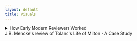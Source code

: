 ```yaml
---
layout: default
title: Visuals
---
```


<!-- Custom style sheet -->
<link rel="stylesheet" type="text/css" href="../style.css">

<details>
  <summary class="postTitle">How Early Modern Reviewers Worked<br>  
    <span class="postSubtitle">J.B. Mencke's review of Toland's Life of Milton - A Case Study</span>  
  </summary>

   
[Johann Burckhardt Mencke,] ‘The Life of John Milton &c. id est, Vita Johannis Miltoni, Continens Praeter operum ejus historiam, characters extraordinarios hominum, librorum item, sectarum, partium & opinionum. Londini apud Johannem Darby, 1699. In 8. Plag. ii.’ Acta Eruditorum, August 1700, pp. 371-9.  

[p. 371] 

<P ALIGN=CENTER>THE LIFE OF JOHN MILTON &c.</P>
<P ALIGN=CENTER>id est,</P>
<P ALIGN=CENTER>VITA JOHANNIS MILTONI, CONTINENS PRAE-</P>
<P ALIGN=CENTER>ter operum ejus historiam, characteres extraordinarios hominum,</P>
<P ALIGN=CENTER>librorum item, sectarum, partium & opinionum.</P>
<P ALIGN=CENTER>Londini apud Johannem Darby, 1699. in 8. Plag. ii.</P>
										Cum

[p. 372] 

<font color="red">Cum auctorem hujus libri esse <em>Johannem Tolant</em>, Hibernum,  
cognovissemus, quem Socianis non minus, quam Monarcho-  
machis addictum vulgo putant, & cujus dissertationem, <em>Christia-</em>    
<em>nity not mysterious</em>, i.e. <em>Christianismus mysterii expers</em>, Parlamenti   
Hibernici jussu crematam fuisse minime nos latet, fatemur equi-  
dem aliquamdiu deliberatum nobis fuisse, utrum Vitae huic fides  
in omnibus habenda sit, ejusque recensio inserenda Actis nostris.  
Denique multa nos permoverunt, ut non omnino nullam ejus men-  
tionem faciendam esse decerneremus. Nam, ut statutum nobis   
semper fuit, libros eorumque argumenta historice recensemus, nul-  
la habita Auctorum, & eorum, quae passim ab illorum affectibus   
profluere potuerunt, minus saepe ad rem facientium ratione. No-  
ster vero uti neque omnia fingendi causas habuit, neque vitia ipsa   
Miltoni celavit, & praeterea subsidiis ad vitam hanc concinnan-  
dam instructus fuit satis luculentis: ita nulli dubitamus, quin gra-  
ta futura sit Lectori qualiscunque vitae Miltonianae & imprimis li-  
brorum a Miltono editorum recensio. Cum vero seorsim prode-  
at hic Vita, non postumus non praemonere Lectorem, cuncta Miltoni  
opera eodem A. 1699 Londini prodiisse, ejusdem Auctoris cura, in  
folio, ut loqui amant, & Anglica quidem duobus tomis, Latina  
tertio comprehensa, quibus Cl. Editor eandem Vitam praemisit.  
At quoniam opera illa ad nos advecta nondum sunt, tanto ma-  
gis e re futurum arbitramur, ut eorum hoc loco catalogum con-  
signemus.</font>  
**[LoM: 9-10]** Johannes Mitonus, stirpe nobili oriundus, patre Johanne,   
musico excellente, sed professione scriba (quippe quem parentes i-  
deo, quod Protestantium religionem amplexus fuerat, haereditate   
privaverant) matre Sara Castonia, Londini A. 1606 natus, sororem   
habuit Annam, quae nupsit Eduardo Philippo, fratrem vero Chri-  
stophorum ad discenda jura educatum, sed nostro dissimillimum &   
ad res gerendas minime aptum. **[LoM: 11]** A puero fuit discendi cupidissi-  
mus, adeo ut post duodecimum annum ante mediam noctem raro   
cubitum iverit; unde minus mirum videri possit, eum oculorum   
deinde, quo magis adolevit, aciem amisisse, atque capitis quo-  
que doloribus vexatum frequenter fuisse. Missus deinde anno  
aetatis decimo quinto Cantabrigiam fuit, quo anno prima poetici   
								genii
  
							    
[p. 373] 

genii documenta dedit, a Psalmis potissimum exorsus, quorum ali-  
quos carmine transposuit. **[LoM: 12-13]** Postquam itaque commoratus illic fuis-  
set per septennium, Magistri artium honores suscepit, atque annos   
deinde aliquot ruri degens, Graecos Latinosque scriptores diurna   
nocturnaque manu versavit, evagatus quandoque etiam Londinum,   
cum librorum emendorum gratia, tum potissimum ut in Mathesi   
vel Muscia proficeret, quibus ille studiis mire delectabatur. **[LoM: 15]** Ad   
peregrinationem inde animum applicans, in Galliam primo profe-  
ctus est, atque illic Anglici Legati commendatione innotuit cele-  
berrimo Grotio, Reginae Sueciae isto tempore Legato. **[LoM: 16]** Isthinc   
discessit in Italiam, in qua prima illum cepit linguae elegantia &   
civium comitate Florentia; hic enim in Caroli Dati, Gaddi,   
Chimentelli aliorumque doctorum amicitiam pervenit, & Societa-  
tibus eruditis, quas Academias vocant, frequens interfuit. **[LoM: 19-20]** Sed   
Romae postea non minus suaviter cum excepit Lucas Holstenius,   
quo conciliatore ipsi Cardinali Barberino coepit innotescere; ami-  
cissimum vero habuit par poetarum egregium, Salsillum & Sel-  
vaggium, quorum ita de Miltono ille: 

  *Cede Meles, cedat depressa Mincius urna,*  
     *Sebetus Tassum definat usque loqui:*  
  *At Thamesis victor cunctis ferat altior undas,*  
     *Nam per te, Milto, par tribus unus erit;*  
Hic paulo brevius, nec minus honorifice:  
  *Graecia Maeonidem, jactet sibi Roma Maronem:*  
       *Anglia Miltonum jactat utrique parem.*    
Neapoli in summi Maecenatis Johannis Baptistae Mansi amicitiam  
receptus, hoc ab illo distichon meruit:  
**[LoM: 21]**
       *Ut mens, forma, decor, facies, mos; si pietas sic;*  
          *Non Anglus, verum hercle Angelus ipse fores;*  
cui ne (?) se non ingratum praestaret, tersissimam elegiam composuit,  
nomine Mansus. **[LoM: 22-23]** Inde in reditu Genevam divertens, Illustrissimum   
Ezechielem Spanhemium convenit, ibidemque intimam familiari-  
tatem contraxit cum Carolo Deodato, Professore Theologiae, ori-  
gine Luccensi, sed nativitate Anglo, Physices bene perito, Graeca-  
tumque litterarum scientissimo, id quod testari Auctor ait episto-  
las duas Graecas, quae penes se sint; ejus vero immaturum fatum   
								Mil-  
 
[p. 374] 

Miltonus lamentatur ecloga Damon, quae Virgilii Daphnidi Aucto-  
ris judicio minime cedit. **[LoM: 25]** Tandem postquam rediisset Londinum,  
ne nullam nepotum ex sorore curam haberet, illos in Graecis, La-  
tinis & Hebraicis, nec non Matheseos partibus nonnullis, Cosmo-  
graphia item, Historia, linguisque modernis Gallica & Italica eru-  
diebat, aliis quoque amicorum filiis in doctrinae societatem adsci-  
tis. **[LoM: 26]** His praeter alios auctores, quos in scholis explicare com-  
sueverunt Angli, Catonem, Varronem, Columellam, Palladium,    
Cornelium Celsum, Plinii Historiam Naturaelm, Vitruvium, Fron-  
tinum & Philosophos Poetas Lucretium atque Manilium, nec non  
Graecos, Aratum, Dionysium Periegetem, Oppianum, Q. Cala-  
brum, Apollonium Rhodium, Plutarchum, Xenophontem, Aeliani  
Tactica & Poliaeni Stratagemata exposuit. **[LoM: 27]** Cum vero eo tempo-  
re in Angliam rediisset, quo multorum in se animos concitaverant  
Episcopi, libertatis Anglicae propugnatorum se professus, sponte  
se litibus illis immiscebat, & primos de Reformatione libros An-  
glice edebat A. 1641. **[LoM: 30]** Postea cum Ministri nonnulli adversus di-  
gnitatem Episcopalem librum vulgassent sub titulo Smectymnuus,  
quo vocabulo initiales auctorum literae continebantur, eique respon-  
sum opposuisset Usserius, Episcopus Armachanus, dignum eum pu-  
tabat Miltonus, quem confutaret tractatu singulari de Prasulatu  
Episcoporum, Anglico itidem idiomate scripto. **[LoM: 34]** Quin & alium non  
multo post contra Usserium edidit librum, ejusdem ferme argu-  
menti, neque minus ad librum Josephi Hall, quo is Smectymnu-  
um refutaverate, Animadversiones Anglicas scripsit, **[LoM: 37-48]** & cum rursus il-  
le scurriles eas vocasset, & criminatus praeterea fuisset Miltonum,  
edita Apologia non modo odium in Episcopos, Diaconos & Ca-  
pellanos non dissimulavit, verum & objecta crimina diluit, atque  
amorem, cujus in poematibus suis passim testimonia exstent, hone-  
stum, non lascivum fuisse probavit. **[LoM: 52-53]** Duxerat deinde uxorem A.1643  
Mariam, Richardi Powel, Irenarchae filiam; ast illa, sive quod philo-  
sophica Miltoni vita foeminae in celebritate versari solitae non arri-  
deret, sive quod, cum omnis ejus affinitas Regiis officiis esset de-  
vincta, mariti ad democratiam propensionem, seu aliud quippiam  
ferre non posset, postquam ad amicos, pace quidem Miltoni, mox  
post nuptias discessisset, neque tempore, de quo convenerant, re-  
ver-  

[p. 375] 

vertebatur, & insuper habitis Miltoni litteris, eos quoque, quos ac-  
cersitum eam miserat, cum contumelia dimittebat. **[LoM: 53]** Quibus rebus ex-  
acerbatus tandem Miltonus, numquam illam decrevit in thorum   
recipere, ideoque A. 1644 librum Anglicum, doctrinam & disci-  
plinam divortii complexum, Parlamento offerebat, enixe contendens,  
ut inter tot curas, quas pro reformatione Angliae susciperent, sui  
quoque rationem aliquam haberent. **[LoM: 54-56]** Id vero potissimum proba-  
re eo libro nitebatur, ingenium difficile & contrarium praegnan-  
tiorem longe divortii causam essa adulterio vel impotentia natu-  
rali, modo utraque pars a separatione non abhorreat. **[LoM: 58]** Hoc cum  
illico Theologi detestarentur, jamque non nemo cremandum li-  
brum pro concione censuisset, alium mox Parlamento exhibebat  
librum, Tetrachordon, quod scilicet quatuor potissimum Scripturae  
loca Gen. I. 27. Sq. Deut. XXIV, i. &c. Matt. V. 31. & Matth. XXIX,  
3. &c. in eo explicarentur, appelatum. **[LoM: 59]** Praeterea ne novam do-  
ctrinam videretur professus, non solum Martini Buceri sententiam  
de divortio cum sua consentire publico scripto docebat, sed pro-  
babat simul, sibi Paulum Fagium, Petrum Martyrem, Erasmum,   
Grotium aliosque non minimae famae viros suffragari. **[LoM: 60]** Denique his  
scriptis Colasterion quoque addidit, quo eandem sententiam con-  
tra adversarium parum moderatum acerrime defendit. **[LoM: 62]** Per idem  
tamen tempus de educatione quoque libellum Anglicum scripsit,  
quippe ea sola libertati & gubernationi Reipublicae provideri optime  
posse censens. Prodierunt non multo post Areopagitica, seu O-  
ratio ad Parlamentum pro licentia imprimendi libros sine censura,  
qua minime eam licentiam cum ordini in Republica pugnare probat,  
exemplis potissimum Graecorum atque Romanorum, quibus prae-  
ter atheos & famosos libellos nulli sub censuram venerint. **[LoM: 70]** Cum  
deinde Miltonus de alia uxore ducenda cogitaret, ecce subito ad   
genua ejus provolvitur profuga illa, cui veniam cum lacrymis ro-  
ganti dedit, filiamque ex ea nondum elapso anno suscepit, **[LoM: 71]** quin &  
parentes ejus, sororesque aliquas & fratres, rebus Regis inclinatis,  
domi aluit, doned paulo melior fortuna affulgeret. **[LoM: 71]** Paulo post  
Cromwellio & Fairfaxio Londinum cum exercitu peragrantibus,  
ut Brownii & Massii seditionem sedarent, augustas aedes suas com-  
mutabat Miltonus cum remotioribus, ut inter tot turbas externas   
quietus  

[p. 376] 

quietus cum Musis habitaret. **[LoM: 73-74]** Verum cum Carolo I capite plexo  
Presbyteriani quoque, qui Regi nuper fuerant insensissimi, metuen-  
tes ne sectis nonnullis licentia daretur, publice pro inviolabilitate  
Regis declamarent, non poterat amplius a publica controversia ab-  
stinere Miltonus, editoque A.1649 libro Anglico, cui titulus, Tenure  
of Kings and Magistrates, probare multies rationibus conatus est, Ty-  
rannos a Magistratu quolibet inferiori, vel si is quoque recusaverit, ab  
ipso populo & confusa plebe, jure meritoque, & ex consuedtudine o-  
mnium omnis aetatis nationum liberarum, in jus vocari posse, & si   
criminis atrocioris rei fuerint, capitis damnari. **[LoM: 79-80]** Eo libro de Par-  
lamento optime meritus, cum minime putaret, (nam scribendae  
tum Anglia Historia unice incumbebat) hanc gratiam retuli, ut  
munus Secretarii Concilii Status in negotiis externis, quae Latino  
idiomate tractanda erant, ipsi deferretur. <font color="red">**[re LoM: 81]** Atque illae quidem epistolae  
quas Senatus Populique Anglicani, nec non Cromwelli & Richardi  
nomine ad exteros scripsit, post mortem Miltoni prodierunt, Lipsiae  
quoque nostrae recusae, elegantes profecto & acutae.</font> **[LoM: 81]** Interea cum  
post mortem Regis Caroli I liber prodiisset sub ejust nomine, EI-  
KON BASILIKE [Greek], solus idoneus habebatur Miltonus, qui, ne popu-    
lus in alia omnia traheretur, libri censuram adornaret, quam iti-  
dem Anglice edidit, Eiconoclastes inscriptam. In ea quoniam suppo-  
situs Regi foetus ille Miltono fuerat creditus, hinc de industria Bio-    
graphus noster de fraude ea, si modo fraus fuit, differit. Nimir-  
um suspectas sibi imprimis ait precationes, quae passim Carolino  
operi immiscentur; earum enim aliquam vix verbo immutatam re-  
pertam sibi fuisse in Arcadia Philippi Sidnei: phrases vero Theo-  
logicas cathedram potius vel systema quoddam Theologicum sape-    
re, quam a Rege videri profectas. Tum vero e testimonio, quod  
horum operum exemplari cuidam ipsius Anglesei manu adnota-  
tum hodique exstat, aperte probat patere, Regem Carolum II &  
Jacobum tum Ducem Eboracensem saepius affirmasse, librum nequa-  
quam Regem Carolum habuisse auctorem, verum a Gaudenio Epi-  
scopo Exoniensi exaratum fuisse. Denique rem omnem a D. Anto-  
nio Walkero aliisque studiose ait expediri, quorum argumenta eo  
lubentis omittimus, quo minus ad vitam Miltoni vere spectant,  
tum quod ab aliis sub examen revocata sunt. **[LoM: 95]** Properandum no-  

[p. 377] 

bis potius est ad ea scripta, quae contra Salmasium edidit Miltonus,  
<font color="red">pro mala quidem causa, sed elegantissima.</font> Nempe Salmasius A. 1649  
a Carolo II exule multo aere conductus, Defensionem Regiam edide-  
rat, in qua & judicium politicum, & puriorem Latinitatem, An-  
glicorumque nominum peritiam, non immerito desiderari a Milto-  
no, Noster existimat, tanto vero imprudentiorem Salmasium vide-  
ri, quod, cum a Batavis, gente libera, stipendia acciperet, contra li-  
bertatem pugnarit. **[LoM: 97]** Cum vero in Angliam ejus haud pauca exem-  
plaria pervenissent, Miltono ex omnium votis id negotii dedit Par-  
lamentum, ut responsionem quanto posset studio elucubraret. Ita-  
que haud multo post edidit Defensionem pro Populo Anglicano, sty-  
lo scriptam eleganti, sed acerbiori paulo, quam fas erat, quod nec   
Noster plane diffitetur; **[LoM: 102]** tanto vero apud Anglos receptam plausu,  
ut mille librarum sterlinensium praemium Miltono rependerent. **[LoM: 103]** Certo  
ipse Episcopus Bramhal, cum postea causam Regiam tecto quidem   
nomine defendisset, refutatus quidem a Johanne Philippo, Milto-  
ni e sorore nepote etiamnum superstite, minime dissimulavit, De-  
fensionis Salmasiana unicam editionem divendi vix potuisse, Mil-  
tonianam vero toties recudi, ut paginis editonum adeo discrepan-  
tibus, vix indicari illae Lectoribus satis commode in responsione  
possint. Quin & Noster ait, Salmasium, qui interea in aulam    
Christianae Reginae Sueciae fuerat adscitus, simul atque Miltoni re-  
sponsio eo advecta fuisset, contemptim haberi coepisse, atque inde discendentem   
Apologiam adornasse quidem, sed cui quo minus ulti-  
mam manum adderet, morte fuerit praeventus. **[LoM: 104]** Miltonum con-  
tra, etsi liber ejus Parisiis a carnisice, non tam Parlamenti jussu, quam   
instigatione Cleri, & postea quoque Tholosae igni fuerit traditus,   
meruisse tamen non modo Legatorum, qui Londini tum aderant,   
imprimis Belgicorum, sed exterorum quoque, Germanorum pari-  
ter & Gallorum prolixas laudes. **[LoM: 105]** Nactus deinde, ut sperabat, ma-  
jus otium Miltonus, A.1652 hospitio mutato secundam uxorem du-  
cit, paulo post nuptias extinctam. **[LoM: 105-6]** Cumque eodem anno pro-  
diisset apud exteros liber, sub titulo, Clamor Regii Sanguinis ad   
Coelum &c. **[LoM: 106-8]** (cujus quanquam genuinus auctor esset Petrus Mo-  
lineus, junior, Praebendarius Cantuariensis, tamen quoniam ab A-  
lexandro Moro conscionatore Gallico fuerat prelo mandatus, qui   
&  

[p. 378] 

& nomine bibliopolae dedicaverat librum Carolo II, is auctor ple-  
rumque habebatur) Miltonus mox Defensionem secundam pro Popu-  
lo Anglicano edidit, in qua neque Moro pepercit, quem subinde sale   
satyrico perscricuit, & objectum coecitatis supplicium ita diluit, ut   
haud peccasse se pro libertate scribendo contenderet, & oculorum   
morbum continua lucubratione contractum sibi jamdiu ante pro-  
baret, quam contra Salmasium calamum strinxisset. **[LoM: 111]** Edito inde   
a Moro novo libro, cui Fidei Publica titulum fecit, aliam Defen-  
sionem pro se divulgabat, cui Morus denique acquievit. **[LoM: 112]** Hinc cum   
paulisper ad alios labores, Historiam nempe Magna Britannia, The-  
saurum lingua Latina, & poema heroicum, Paradisum Amissum,   
(quod unum ex his perfectum in lucem tandem opus prodiit,) re-  
diisset, interim tamen & dissertationes alias de potestate civili in   
rebus ecclesiasticis, de modo item submovendi conductitios ex ecclesia,   
Anglico sermone edidit. **[LoM: 117-122]** Mortuo vero Cromwello, & Richardo ab   
exercitu dejecto, non destitit contra Monarchiam scriptis pu-  
gnare, & defendere Democratiae commoda; qua in re tamen non-  
dum ad Harringtoni famam processisse Auctori nostro dicitur, cu-  
jus quippe cura nuperrime prodierunt Harringtoniana opera cum   
vita auctoris, a nobis forte propediem recensenda. **[LoM: 122-125]** Ast Rege in  
Angliam reduce facto, in tutiora se recepit Miltonus, donec amne-  
stia promulgata veniam impetraret, a publicis solummodo officiis   
deinceps excludendus. **[LoM: 126]** Inde tertiam uxorum duxit, cum qua ste-  
rile illi conjugium fuit. Interim duas e primo matrimonio filias   
ita erudiverat, ut Hebraica, Graeca, Latina, Hispanica, Italica, Gal-  
lica, etsi minime intelligerent, legere sine haesitatione possent, quod  
ipsi jam oculorum usu destituto insigniter profuit. <font color="red">Etsi vero com-  
mercio litterario, quod illi erat cum Millio, Oldenburgio, Heim-  
bachio, de Brass, Leone ab Aizema, Emerico Bigotio aliisque, quo-  
rum nomina passim inscripta litteris ejus familiaribus videas in   
nova Operum Miltonianorum editione,</font> **[LoM: 126]** ab A.1652 usque ad 1660  
praecipue occuparetur, nec qualibet anni tempestate ad poema scri-  
bendum aptus esset, (nullum enim ei tempus erat convenientius,   
quam quod brumale & aestivum solstitium interjacet,) tamen Amis-  
sum Paradisum elucubravit tandem, & A. 1666 primum in lucem  
emisit. <font color="red">Quod poema quoniam ex merito laudavimus, com novae  
                                                                        ejus


[p. 379] 

ejus editionis mentionem faceremus in Actis A. 1696, p. 227, judi-  
cium Drydeni, summi poetae, in cujus laudes Noster quoque ex-  
currit, & qui ex toto opere traegoediam eodem titulo concinnavit,   
recensere ex Auctore supersedemus.</font> **[LoM: 138]** Post A. 1670 edidit Para-    
disum Reparatum, Amisso multo, ut omnes censent, inferiorem; unde    
dictum percrebuit, Miltonum frustra quaeri in Paradiso Reparato.  
Procuderat una quoque tragoediam, Samson Agonistes, eodemque   
anno prodiit quidem Historia Magna Britannie, Anglice, ut plera-  
que ejus opera, conscripta, sed quam ultra Normannorum tem-  
pora producere non potuerat. <font color="red">Ut vero alios ejus libros minoris   
momenti taceamus, duorum amplius mentionem facimus;</font> **[LoM: 142]** alter  
est Epistolarum familiarum liber unus, cui accesserunt Prolusiones   
quadam Oratorie, alter **[LoM: 143, 149]** Anglicus, idemque postremus Miltoni foe-  
tus, de vera religione, haresi, schismate, tolerantia & modis optimis,  
quibus praeveniri Papismo possit, uterque A. 1674, quo ex vita dis-  
cessit, excusus. Thesaurus Lingua Latina, quo Stephanum com-  
plere statuerat, nunquam prodiit, Littletono tamen lexicographo   
non nulli usui fuit. **[LoM: 148, 149]** Ceterum quod Bibliothecae suae partem  
maximam paulo anti obitum vendiderit, minime paupertatis in illo   
indicium fuisse Auctor ait, quippe 1500 libras Sterling. post se re-  
liquit, exstinctus podagra, qua vehementer per complures annos   
laboravit, insigni adhuc monumento ornandus, quo constet omnibus,  
suum etiam sub Potentissimo Rege Wilhelmo eruditis in Anglia hono-  
rem haberi. Exhibet ultimo loco characterem ejus Biographus, neque  
laudibus parcit, quas huc transferre nostrum non est; inconstan-  
tiae tamen signa luculenta non possumus ex ipso tacere. **[LoM: 151]** Nempe  
religione varius fuit Miltonus, quippe Protestantium, qui tum Pu-  
ritani vocabantur, partibus accessit juvenis, inde media aetate Inde-  
pendentibus & Anabaptistis arctius adhaesit, senex vero nulli Eccle-  
siae nomen subscripsit, neque templa amplius frequentavit, incer-  
tum quam ob causam.  
<font color="red">Quod restat, ignorare Lectorem benevolum nolumus, libri   
hujus refutationem quandam suscepisse auctorem anonymum o-  
pusculo, cui titulus, Remarks on the Life of Mr. Milton, eique ite-  
rum responsum a Biographo fuisse libello alio, quem inscripsit,  
Amyntor, quorum, si tanti videbuntur, recensum alibi forsan sumus   
exhibituri.</font>  
								
END OF REVIEW

19/10/2023

gm
  
</details>
